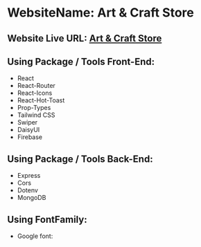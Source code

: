 # WebsiteName: Art & Craft Store

## Website Live URL: [Art & Craft Store](https://aft-and-craft.web.app/)

## Using Package / Tools Front-End:

- React
- React-Router
- React-Icons
- React-Hot-Toast
- Prop-Types
- Tailwind CSS
- Swiper
- DaisyUI
- Firebase

## Using Package / Tools Back-End:

- Express
- Cors
- Dotenv
- MongoDB

## Using FontFamily:

- Google font:
